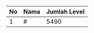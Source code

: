 | No | Nama            | Jumlah Level |
|----|-----------------|--------------|
| 1  | #    |    5490        |
